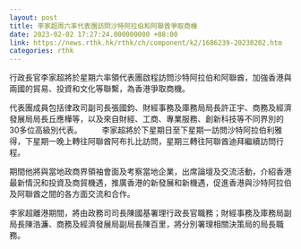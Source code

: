 ```yaml
---
layout: post
title: 李家超周六率代表團訪問沙特阿拉伯和阿聯酋爭取商機
date: 2023-02-02 17:27:24.000000000 +08:00
link: https://news.rthk.hk/rthk/ch/component/k2/1686239-20230202.htm
categories: rthk
---
```


行政長官李家超將於星期六率領代表團啟程訪問沙特阿拉伯和阿聯酋，加強香港與兩國的貿易、投資和文化等聯繫，為香港爭取商機。

代表團成員包括律政司副司長張國鈞、財經事務及庫務局局長許正宇、商務及經濟發展局局長丘應樺等，以及來自財經、工商、專業服務、創新科技等不同界別的30多位高級別代表。
　　 
李家超將於下星期日至下星期一訪問沙特阿拉伯利雅得，下星期一晚上轉往阿聯酋阿布扎比訪問，星期三轉往阿聯酋迪拜繼續訪問行程。

期間他將與當地政商界領袖會面及考察當地企業，出席論壇及交流活動，介紹香港最新情況和投資及商貿機遇，推廣香港的新發展和新機遇，促進香港與沙特阿拉伯及阿聯酋之間的各方面交流和合作。

李家超離港期間，將由政務司司長陳國基署理行政長官職務；財經事務及庫務局副局長陳浩濂、商務及經濟發展局副局長陳百里，將分別署理相關決策局的局長職務。
